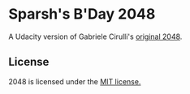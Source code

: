 # Sparsh's B'Day 2048
A Udacity version of Gabriele Cirulli's [original 2048](http://gabrielecirulli.github.io/2048/). 


## License
2048 is licensed under the [MIT license.](https://github.com/gabrielecirulli/2048/blob/master/LICENSE.txt)

